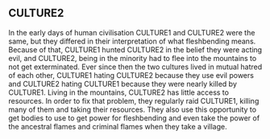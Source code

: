 ## CULTURE2

In the early days of human civilisation CULTURE1 and CULTURE2 were the same, but they differed in their interpretation of what fleshbending means.
Because of that, CULTURE1 hunted CULTURE2 in the belief they were acting evil, and CULTURE2, being in the minority had to flee into the mountains to not get exterminated.
Ever since then the two cultures lived in mutual hatred of each other, CULTURE1 hating CULTURE2 because they use evil powers and CULTURE2 hating CULTURE1 because they were nearly killed by CULTURE1.
Living in the mountains, CULTURE2 has little access to resources.
In order to fix that problem, they regularly raid CULTURE1, killing many of them and taking their resources.
They also use this opportunity to get bodies to use to get power for fleshbending and even take the power of the ancestral flames and criminal flames when they take a village.

